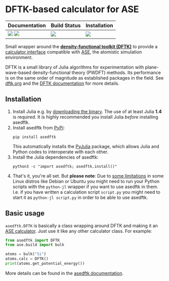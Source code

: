 # DFTK-based calculator for ASE

| **Documentation**                                       | **Build Status**              |  **Installation**         |
|:------------------------------------------------------- |:----------------------------- |:------------------------- |
| [![][docs-img]][docs-url] [![][gitter-img]][gitter-url] | [![][travis-img]][travis-url] | [![][pypi-img]][pypi-url] |

[docs-img]: https://img.shields.io/badge/docs-latest-blue.svg
[docs-url]: https://github.com/mfherbst/asedftk/blob/master/docs/asedftk.md

[gitter-img]: https://badges.gitter.im/DFTK-jl/community.svg
[gitter-url]: https://gitter.im/DFTK-jl/community

[travis-img]: https://api.travis-ci.com/mfherbst/asedftk.svg?branch=master
[travis-url]: https://travis-ci.com/mfherbst/asedftk

[pypi-img]: https://img.shields.io/pypi/v/asedftk
[pypi-url]: https://pypi.org/project/asedftk

Small wrapper around the
[**density-functional toolkit (DFTK)**](https://dftk.org)
to provide a
[calculator interface](https://wiki.fysik.dtu.dk/ase/ase/calculators/calculators.html)
compatible with [ASE](https://wiki.fysik.dtu.dk/ase/index.html),
the atomistic simulation environment.

DFTK is a small library of Julia algorithms
for experimentation with plane-wave-based
density-functional theory (PWDFT) methods.
Its performance is on the same order of magnitude as established packages
in the field. See [dftk.org](https://dftk.org) and
the [DFTK documentation](https://juliamolsim.github.io/DFTK.jl/dev/) for more details.

## Installation
1. Install Julia e.g. by [downloading the binary](https://julialang.org/downloads).
   The use of at least Julia **1.4** is required.
   It is highly recommended you install Julia *before* installing asedftk.
2. Install asedftk from [PyPi](https://pypi.org/project/asedftk):
   ```
   pip install asedftk
   ```
   This automatically installs the [PyJulia](https://pypi.org/project/julia/) package,
   which allows Julia and Python codes to interoperate with each other.
3. Install the Julia dependencies of asedftk:
   ```
   python3 -c "import asedftk; asedftk.install()"
   ```
4. That's it, you're all set. But **please note**:
   Due to [some limitations](https://pyjulia.readthedocs.io/en/stable/troubleshooting.html#your-python-interpreter-is-statically-linked-to-libpython)
   in some Linux distros like Debian or Ubuntu
   you might need to run your Python scripts
   with the `python-jl` wrapper if you want to use asedftk in them.
   I.e. if you have written a calculation script `script.py` you
   might need to start it as `python-jl script.py`
   in order to be able to use asedftk.

## Basic usage
`asedftk.DFTK` is basically a class wrapping around DFTK and making it an
[ASE calculator](https://wiki.fysik.dtu.dk/ase/ase/calculators/calculators.html).
Just use it like any other calculator class. For example:
```python
from asedftk import DFTK
from ase.build import bulk

atoms = bulk("Si")
atoms.calc = DFTK()
print(atoms.get_potential_energy())
```

More details can be found in the [asedftk documentation](https://github.com/mfherbst/asedftk/blob/master/docs/asedftk.md).
